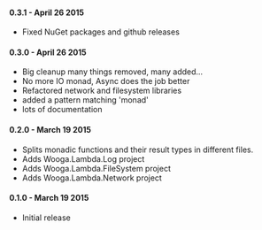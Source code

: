 #### 0.3.1 - April 26 2015
* Fixed NuGet packages and github releases

#### 0.3.0 - April 26 2015
* Big cleanup many things removed, many added...
* No more IO monad, Async does the job better
* Refactored network and filesystem libraries
* added a pattern matching 'monad'
* lots of documentation

#### 0.2.0 - March 19 2015
* Splits monadic functions and their result types in different files.
* Adds Wooga.Lambda.Log project
* Adds Wooga.Lambda.FileSystem project
* Adds Wooga.Lambda.Network project

#### 0.1.0 - March 19 2015
* Initial release
